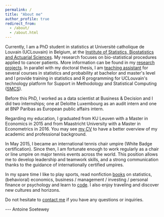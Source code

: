 ```yaml
---
permalink: /
title: "About me"
author_profile: true
redirect_from: 
  - /about/
  - /about.html
---
```


Currently, I am a PhD student in statistics at Université catholique de Louvain (UCLouvain) in Belgium, at the <a href="https://uclouvain.be/fr/node/9330" target="_blank">Institute of Statistics, Biostatistics and Actuarial Sciences</a>. My research focuses on bio-statistical procedures applied to cancer patients. More information can be found in my <a href="http://www.antoinesoetewey.com/research/">research projects</a>. In parallel with my doctoral thesis, I am <a href="http://www.antoinesoetewey.com/teaching/">teaching assistant</a> for several courses in statistics and probability at bachelor and master's level and I provide training in statistics and R programming for UCLouvain's technology platform for Support in Methodology and Statistical Computing (<a href="http://www.uclouvain.be/smcs" target="_blank">SMCS</a>).

Before this PhD, I worked as a data scientist at Business &amp; Decision and I did two internships; one at Deloitte Luxembourg as an audit intern and one at BNP Paribas as European public affairs intern.

Regarding my education, I graduated from KU Leuven with a Master in Economics in 2015 and from Maastricht University with a Master in Econometrics in 2016. You may see <a href="http://www.antoinesoetewey.com/cv/">my CV</a> to have a better overview of my academic and professional background.

In May 2015, I became an international tennis chair umpire (White Badge certification). Since then, I am fortunate enough to work regularly as a chair or line umpire on major tennis events across the world. This position allows me to develop leadership and teamwork skills, and a strong communication thanks to the guidance of internationally certified umpires.

In my spare time I like to play sports, read nonfiction <a href="http://www.antoinesoetewey.com/files/booklist.html" target="_blank">books</a> on statistics, (behavioral) economics, business / management / investing / personal finance or psychology and learn to <a href="http://www.antoinesoetewey.com/software/">code</a>. I also enjoy traveling and discover new cultures and horizons.

Do not hesitate to <a href="http://www.antoinesoetewey.com/contact/">contact me</a> if you have any questions or inquiries.

--- Antoine Soetewey
